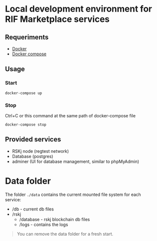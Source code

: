 # Local development environment for RIF Marketplace services

## Requeriments

- [Docker](https://www.docker.com/)
- [Docker compose](https://docs.docker.com/compose/install/)

## Usage

### Start

```ssh
docker-compose up
```

### Stop

Ctrl+C or this command at the same path of docker-compose file

```ssh
docker-compose stop
```


## Provided services

- RSKj node (regtest network)
- Database (postgres)
- adminer (UI for database management, similar to phpMyAdmin)

# Data folder

The folder `./data` contains the current mounted file system for each service:

- /db - current db files
- /rskj
    - /database - rskj blockchain db files
    - /logs - contains the logs

> You can remove the data folder for a fresh start.
